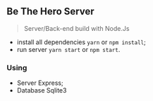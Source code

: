 ## Be The Hero Server

> Server/Back-end build with Node.Js

- install all dependencies `yarn` or `npm install`;
- run server `yarn start` or `npm start`. 

### Using 

- Server Express;
- Database Sqlite3
